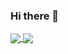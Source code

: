 ### Hi there 👋

<!--
**ProfSchmergmann/ProfSchmergmann** is a ✨ _special_ ✨ repository because its `README.md` (this file) appears on your GitHub profile.

Here are some ideas to get you started:

- 🔭 I’m currently working on ...
- 🌱 I’m currently learning ...
- 👯 I’m looking to collaborate on ...
- 🤔 I’m looking for help with ...
- 💬 Ask me about ...
- 📫 How to reach me: ...
- 😄 Pronouns: ...
- ⚡ Fun fact: ...
-->

<a href="https://github-readme-stats.vercel.app/api?username=ProfSchmergmann&show_icons=true">
  <img align="center" src="https://github-readme-stats.vercel.app/api?username=ProfSchmergmann&show_icons=true" />
</a>
<a href="https://github-readme-stats.vercel.app/api/top-langs/?username=ProfSchmergmann">
  <img align="center" src="https://github-readme-stats.vercel.app/api/top-langs/?username=ProfSchmergmann" />
</a>
